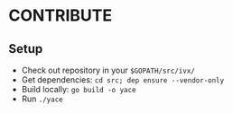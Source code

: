 # CONTRIBUTE

## Setup
* Check out repository in your `$GOPATH/src/ivx/`
* Get dependencies: `cd src; dep ensure --vendor-only`
* Build locally: `go build -o yace`
* Run `./yace`
